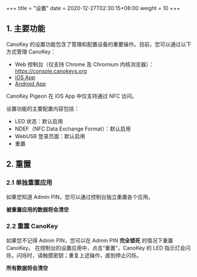 +++
title = "设置"
date =  2020-12-27T02:30:15+08:00
weight = 10
+++

## 1. 主要功能

CanoKey 的设置功能包含了管理和配置设备的重要操作。目前，您可以通过以下方式管理 CanoKey：

* Web 控制台（仅支持 Chrome 及 Chromium 内核浏览器）：<https://console.canokeys.org>
* [iOS App](https://apps.apple.com/app/canokey-console/id6476454147)
* [Android App](https://play.google.com/store/apps/details?id=org.canokeys.console)

CanoKey Pigeon 在 iOS App 中仅支持通过 NFC 访问。

设置功能的主要配置内容包括：

* LED 状态：默认启用
* NDEF（NFC Data Exchange Format）：默认启用
* WebUSB 登录页面：默认启用
* 重置

## 2. 重置

### 2.1 单独重置应用

如果您知道 Admin PIN，您可以通过控制台独立重置各个应用。

**被重置应用的数据将会清空**

### 2.2 重置 CanoKey

如果您不记得 Admin PIN，您可以在 Admin PIN **完全锁死** 的情况下重置 CanoKey。
在控制台的设置应用中，点击“重置”，CanoKey 的 LED 指示灯会闪烁，闪烁时，请触摸密钥；重复上述操作，直到停止闪烁。

**所有数据将会清空**
